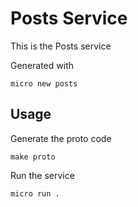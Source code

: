 # Posts Service

This is the Posts service

Generated with

```
micro new posts
```

## Usage

Generate the proto code

```
make proto
```

Run the service

```
micro run .
```